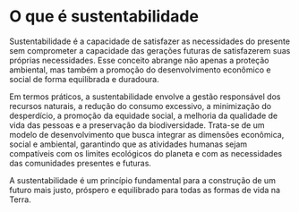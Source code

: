 # O que é sustentabilidade

Sustentabilidade é a capacidade de satisfazer as necessidades do presente sem comprometer a capacidade das gerações futuras de satisfazerem suas próprias necessidades. Esse conceito abrange não apenas a proteção ambiental, mas também a promoção do desenvolvimento econômico e social de forma equilibrada e duradoura.

Em termos práticos, a sustentabilidade envolve a gestão responsável dos recursos naturais, a redução do consumo excessivo, a minimização do desperdício, a promoção da equidade social, a melhoria da qualidade de vida das pessoas e a preservação da biodiversidade. Trata-se de um modelo de desenvolvimento que busca integrar as dimensões econômica, social e ambiental, garantindo que as atividades humanas sejam compatíveis com os limites ecológicos do planeta e com as necessidades das comunidades presentes e futuras.

A sustentabilidade é um princípio fundamental para a construção de um futuro mais justo, próspero e equilibrado para todas as formas de vida na Terra.